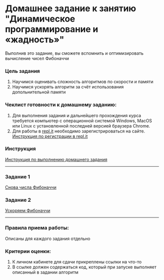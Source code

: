 # Домашнее задание к занятию "Динамическое программирование и «жадность»"

Выполнив это задание, вы сможете вспомнить и оптимизировать вычисление чисел Фибоначчи

### Цель задания

1. Научимся оценивать сложность алгоритмов по скорости и памяти
2. Научимся ускорять алгоритм за счёт использования допольнительной памяти

### Чеклист готовности к домашнему заданию:

1. Для выполнения задания и дальнейшего прохождения курса требуется компьютер с операционной системой Windows, MacOS или Linux с установленной последней версией браузера Chrome.
2. Для работы в [repl.it](https://repl.it/) необходимо зарегистрироваться на сайте. [Инструкция по регистрации в repl.it](https://github.com/netology-code/cpps-homeworks/tree/main/common/replit)

### Инструкция

[Инструкция по выполнению домашнего задания](https://github.com/netology-code/algocpp-homeworks/tree/main/common)

------

### Задание 1

[Снова числа Фибоначчи](01)

### Задание 2

[Ускоряем Фибоначчи](02)

------

### Правила приема работы:

Описаны для каждого задания отдельно

### Критерии оценки:

1. К личном кабинете для сдачи прикреплены ссылки на что-то
2. В ссылке должен содержаться код, который при запуске выполняет описанный в задании алгоритм

